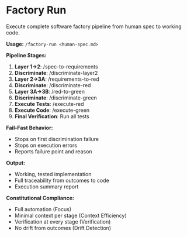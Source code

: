 # Factory Run

Execute complete software factory pipeline from human spec to working code.

**Usage:** `/factory-run <human-spec.md>`

**Pipeline Stages:**
1. **Layer 1→2**: /spec-to-requirements
2. **Discriminate**: /discriminate-layer2
3. **Layer 2→3A**: /requirements-to-red
4. **Discriminate**: /discriminate-red
5. **Layer 3A→3B**: /red-to-green
6. **Discriminate**: /discriminate-green
7. **Execute Tests**: /execute-red
8. **Execute Code**: /execute-green
9. **Final Verification**: Run all tests

**Fail-Fast Behavior:**
- Stops on first discrimination failure
- Stops on execution errors
- Reports failure point and reason

**Output:**
- Working, tested implementation
- Full traceability from outcomes to code
- Execution summary report

**Constitutional Compliance:**
- Full automation (Focus)
- Minimal context per stage (Context Efficiency)
- Verification at every stage (Verification)
- No drift from outcomes (Drift Detection)